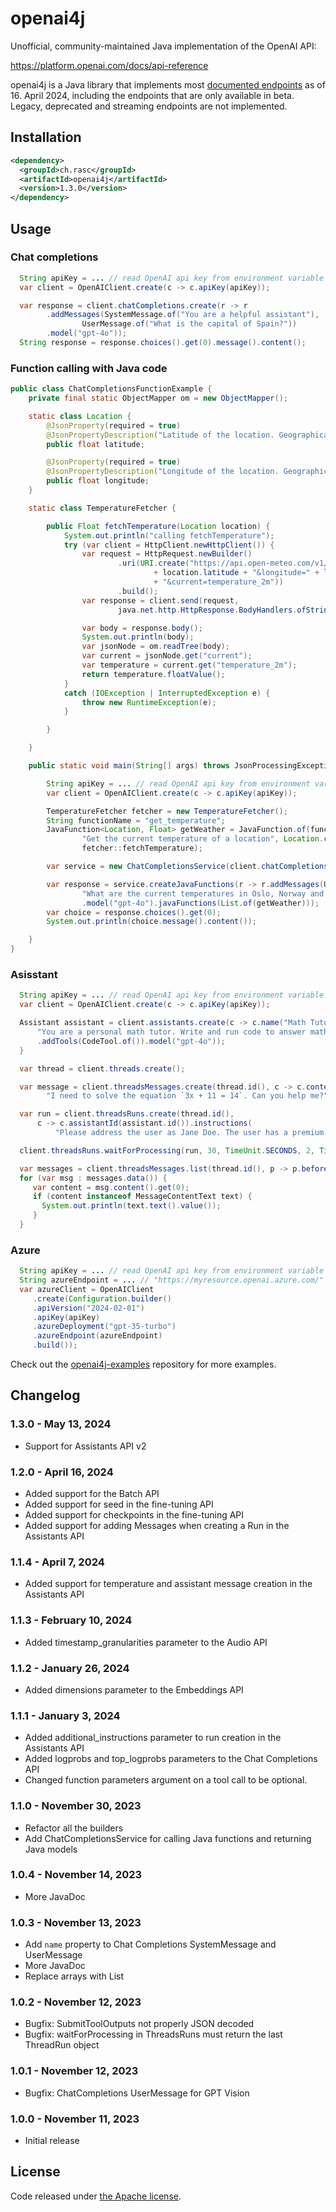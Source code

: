 # openai4j

Unofficial, community-maintained Java implementation of the OpenAI API:

https://platform.openai.com/docs/api-reference

openai4j is a Java library that implements most [documented endpoints](https://platform.openai.com/docs/api-reference) as of 16. April 2024, 
including the endpoints that are only available in beta.  
Legacy, deprecated and streaming endpoints are not implemented.

## Installation

```xml
<dependency>
  <groupId>ch.rasc</groupId>
  <artifactId>openai4j</artifactId>
  <version>1.3.0</version>
</dependency>
```


## Usage

### Chat completions
```java
  String apiKey = ... // read OpenAI api key from environment variable
  var client = OpenAIClient.create(c -> c.apiKey(apiKey));

  var response = client.chatCompletions.create(r -> r
		.addMessages(SystemMessage.of("You are a helpful assistant"),
				UserMessage.of("What is the capital of Spain?"))
		.model("gpt-4o"));
  String response = response.choices().get(0).message().content();
```

### Function calling with Java code

```java
public class ChatCompletionsFunctionExample {
	private final static ObjectMapper om = new ObjectMapper();

	static class Location {
		@JsonProperty(required = true)
		@JsonPropertyDescription("Latitude of the location. Geographical WGS84 coordinates")
		public float latitude;

		@JsonProperty(required = true)
		@JsonPropertyDescription("Longitude of the location. Geographical WGS84 coordinates")
		public float longitude;
	}

	static class TemperatureFetcher {

		public Float fetchTemperature(Location location) {
			System.out.println("calling fetchTemperature");
			try (var client = HttpClient.newHttpClient()) {
				var request = HttpRequest.newBuilder()
						.uri(URI.create("https://api.open-meteo.com/v1/metno?latitude="
								+ location.latitude + "&longitude=" + location.longitude
								+ "&current=temperature_2m"))
						.build();
				var response = client.send(request,
						java.net.http.HttpResponse.BodyHandlers.ofString());

				var body = response.body();
				System.out.println(body);
				var jsonNode = om.readTree(body);
				var current = jsonNode.get("current");
				var temperature = current.get("temperature_2m");
				return temperature.floatValue();
			}
			catch (IOException | InterruptedException e) {
				throw new RuntimeException(e);
			}

		}

	}

	public static void main(String[] args) throws JsonProcessingException {

		String apiKey = ... // read OpenAI api key from environment variable
		var client = OpenAIClient.create(c -> c.apiKey(apiKey));

		TemperatureFetcher fetcher = new TemperatureFetcher();
		String functionName = "get_temperature";
		JavaFunction<Location, Float> getWeather = JavaFunction.of(functionName,
				"Get the current temperature of a location", Location.class,
				fetcher::fetchTemperature);

		var service = new ChatCompletionsService(client.chatCompletions, om);

		var response = service.createJavaFunctions(r -> r.addMessages(UserMessage.of(
				"What are the current temperatures in Oslo, Norway and Helsinki, Finland?"))
				.model("gpt-4o").javaFunctions(List.of(getWeather)));
		var choice = response.choices().get(0);
		System.out.println(choice.message().content());

	}
}
```


### Asisstant

```java
  String apiKey = ... // read OpenAI api key from environment variable
  var client = OpenAIClient.create(c -> c.apiKey(apiKey));

  Assistant assistant = client.assistants.create(c -> c.name("Math Tutor").instructions(
      "You are a personal math tutor. Write and run code to answer math questions.")
      .addTools(CodeTool.of()).model("gpt-4o"));
  }

  var thread = client.threads.create();

  var message = client.threadsMessages.create(thread.id(), c -> c.content(
        "I need to solve the equation `3x + 11 = 14`. Can you help me?"));

  var run = client.threadsRuns.create(thread.id(),
      c -> c.assistantId(assistant.id()).instructions(
          "Please address the user as Jane Doe. The user has a premium account."));

  client.threadsRuns.waitForProcessing(run, 30, TimeUnit.SECONDS, 2, TimeUnit.MINUTES);

  var messages = client.threadsMessages.list(thread.id(), p -> p.before(message.id()));
  for (var msg : messages.data()) {
     var content = msg.content().get(0);
     if (content instanceof MessageContentText text) {
       System.out.println(text.text().value());
     }
  }
```

### Azure

```java
  String apiKey = ... // read OpenAI api key from environment variable
  String azureEndpoint = ... // "https://myresource.openai.azure.com/"
  var azureClient = OpenAIClient
     .create(Configuration.builder()
     .apiVersion("2024-02-01")
     .apiKey(apiKey)
     .azureDeployment("gpt-35-turbo")
     .azureEndpoint(azureEndpoint)
     .build());
```     

Check out the [openai4j-examples](https://github.com/ralscha/openai4j-examples) repository for more examples.

## Changelog

### 1.3.0 - May 13, 2024
  * Support for Assistants API v2

### 1.2.0 - April 16, 2024
  * Added support for the Batch API
  * Added support for seed in the fine-tuning API
  * Added support for checkpoints in the fine-tuning API
  * Added support for adding Messages when creating a Run in the Assistants API

### 1.1.4 - April 7, 2024
  * Added support for temperature and assistant message creation in the Assistants API

### 1.1.3 - February 10, 2024
  * Added timestamp_granularities parameter to the Audio API

### 1.1.2 - January 26, 2024
  * Added dimensions parameter to the Embeddings API

### 1.1.1 - January 3, 2024
  * Added additional_instructions parameter to run creation in the Assistants API
  * Added logprobs and top_logprobs parameters to the Chat Completions API
  * Changed function parameters argument on a tool call to be optional.

### 1.1.0 - November 30, 2023
  * Refactor all the builders
  * Add ChatCompletionsService for calling Java functions and returning Java models

### 1.0.4 - November 14, 2023
  * More JavaDoc

### 1.0.3 - November 13, 2023
  * Add `name` property to Chat Completions SystemMessage and UserMessage
  * More JavaDoc
  * Replace arrays with List
  
### 1.0.2 - November 12, 2023
  * Bugfix: SubmitToolOutputs not properly JSON decoded
  * Bugfix: waitForProcessing in ThreadsRuns must return the last ThreadRun object

### 1.0.1 - November 12, 2023
  * Bugfix: ChatCompletions UserMessage for GPT Vision

### 1.0.0 - November 11, 2023
  * Initial release



## License
Code released under [the Apache license](http://www.apache.org/licenses/).
